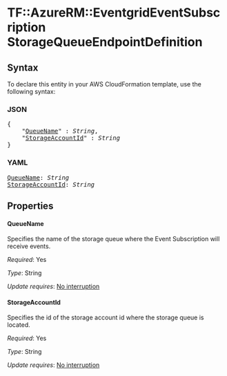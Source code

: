 # TF::AzureRM::EventgridEventSubscription StorageQueueEndpointDefinition

## Syntax

To declare this entity in your AWS CloudFormation template, use the following syntax:

### JSON

<pre>
{
    "<a href="#queuename" title="QueueName">QueueName</a>" : <i>String</i>,
    "<a href="#storageaccountid" title="StorageAccountId">StorageAccountId</a>" : <i>String</i>
}
</pre>

### YAML

<pre>
<a href="#queuename" title="QueueName">QueueName</a>: <i>String</i>
<a href="#storageaccountid" title="StorageAccountId">StorageAccountId</a>: <i>String</i>
</pre>

## Properties

#### QueueName

Specifies the name of the storage queue where the Event Subscription will receive events.

_Required_: Yes

_Type_: String

_Update requires_: [No interruption](https://docs.aws.amazon.com/AWSCloudFormation/latest/UserGuide/using-cfn-updating-stacks-update-behaviors.html#update-no-interrupt)

#### StorageAccountId

Specifies the id of the storage account id where the storage queue is located.

_Required_: Yes

_Type_: String

_Update requires_: [No interruption](https://docs.aws.amazon.com/AWSCloudFormation/latest/UserGuide/using-cfn-updating-stacks-update-behaviors.html#update-no-interrupt)

